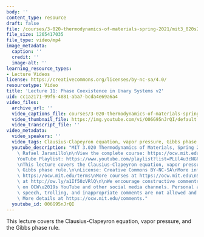 ```yaml
---
body: ''
content_type: resource
draft: false
file: /courses/3-020-thermodynamics-of-materials-spring-2021/mit3_020s21_lecture_11_1080p_v2_360p_16_9.mp4
file_size: 1265417035
file_type: video/mp4
image_metadata:
  caption: ''
  credit: ''
  image-alt: ''
learning_resource_types:
- Lecture Videos
license: https://creativecommons.org/licenses/by-nc-sa/4.0/
resourcetype: Video
title: 'Lecture 11: Phase Coexistence in Unary Systems v2'
uid: cc1a2171-99f6-4881-aba7-bcda4e69a6a4
video_files:
  archive_url: ''
  video_captions_file: courses/3-020-thermodynamics-of-materials-spring-2021/mit3_020s21_lecture_11_1080p_v2_captions.vtt
  video_thumbnail_file: https://img.youtube.com/vi/O06G95nJrQI/default.jpg
  video_transcript_file: ''
video_metadata:
  video_speakers: ''
  video_tags: Clausius-Clapeyron equation, vapor pressure, Gibbs phase rule
  youtube_description: "MIT 3.020 Thermodynamics of Materials, Spring 2021\nInstructor:\
    \ Rafael Jaramillo\n\nView the complete course: https://ocw.mit.edu/sites/3020-thermodynamics-of-materials/\n\
    YouTube Playlist: https://www.youtube.com/playlist?list=PLUl4u3cNGP61g-yRbJz4ghFPJLiok1HxX\n\
    \nThis lecture covers the Clausius-Clapeyron equation, vapor pressure, and the\
    \ Gibbs phase rule.\n\nLicense: Creative Commons BY-NC-SA\nMore information at\
    \ https://ocw.mit.edu/terms\nMore courses at https://ocw.mit.edu\nSupport OCW\
    \ at http://ow.ly/a1If50zVRlQ\n\nWe encourage constructive comments and discussion\
    \ on OCW\u2019s YouTube and other social media channels. Personal attacks, hate\
    \ speech, trolling, and inappropriate comments are not allowed and may be removed.\
    \ More details at https://ocw.mit.edu/comments."
  youtube_id: O06G95nJrQI
---
```

This lecture covers the Clausius-Clapeyron equation, vapor pressure, and the Gibbs phase rule.